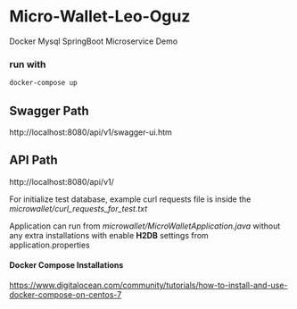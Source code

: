 # Micro-Wallet-Leo-Oguz
Docker Mysql SpringBoot Microservice Demo

### run with
```bash
docker-compose up
```

## Swagger Path
http://localhost:8080/api/v1/swagger-ui.htm

## API Path
http://localhost:8080/api/v1/

For initialize test database, example curl requests file is inside the *microwallet/curl_requests_for_test.txt*

Application can run from *microwallet/MicroWalletApplication.java* without any extra installations with enable **H2DB** settings from application.properties

#### Docker Compose Installations
https://www.digitalocean.com/community/tutorials/how-to-install-and-use-docker-compose-on-centos-7
